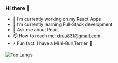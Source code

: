 ### Hi there 👋

- 🔭 I’m currently working on my React Apps
- 🌱 I’m currently learning Full-Stack development
- 💬 Ask me about React
- 📫 How to reach me: druu831@gmail.com
- ⚡ Fun fact: I have a Mini-Bull Terrier 🐶

[![Top Langs](https://github-readme-stats.vercel.app/api/top-langs/?username=andrewsanc&show_icons=true&theme=tokyonight)](https://github.com/andrewsanc/github-readme-stats)

<!--
**andrewsanc/andrewsanc** is a ✨ _special_ ✨ repository because its `README.md` (this file) appears on your GitHub profile.

Here are some ideas to get you started:

- 🔭 I’m currently working on ...
- 🌱 I’m currently learning ...
- 👯 I’m looking to collaborate on ...
- 🤔 I’m looking for help with ...
- 💬 Ask me about ...
- 📫 How to reach me: ...
- 😄 Pronouns: ...
- ⚡ Fun fact: ...
-->
